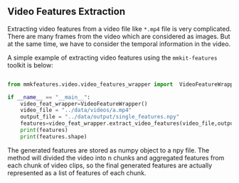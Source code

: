 ## Video Features Extraction

Extracting video features from a video file like `*.mp4` file is very complicated. There are many frames from the video which are considered as images. But at the same time, we have to consider the temporal information in the video. 

A simple example of extracting video features using the `mmkit-features` toolkit is below: 

```python

from mmkfeatures.video.video_features_wrapper import  VideoFeatureWrapper

if __name__ == "__main__":
    video_feat_wrapper=VideoFeatureWrapper()
    video_file = "../data/videos/a.mp4"
    output_file = "../data/output/single_features.npy"
    features=video_feat_wrapper.extract_video_features(video_file,output_file)
    print(features)
    print(features.shape)

```

The generated features are stored as numpy object to a npy file. The method will divided the video into n chunks and aggregated features from each chunk of video clips, so the final generated features are actually represented as a list of features of each chunk. 